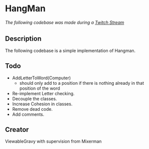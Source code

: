 # HangMan
###### The following codebase was made during a [Twitch Stream](https://www.twitch.tv/viewablegravy)

## Description
The following codebase is a simple implementation of Hangman.


## Todo
* AddLetterToWord(Computer) 
    - should only add to a position if there is nothing already in that position of the word
* Re-implement Letter checking.
* Decouple the classes.
* Increase Cohesion in classes.
* Remove dead code.
* Add comments.



## Creator
ViewableGravy with supervision from Mixerman



